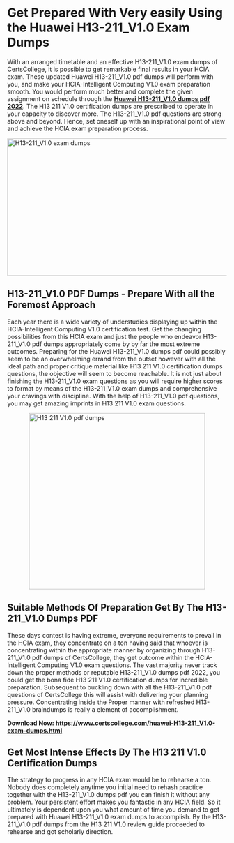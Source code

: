 <h1><strong>Get Prepared With Very easily Using the Huawei H13-211_V1.0 Exam Dumps&nbsp;</strong></h1>
<p><span style="font-weight: 400;">With an arranged timetable and an effective  H13-211_V1.0 exam dumps of CertsCollege, it is possible to get remarkable final results in your HCIA exam. These updated Huawei H13-211_V1.0 pdf dumps will perform with you, and make your HCIA-Intelligent Computing V1.0 exam preparation smooth. You would perform much better and complete the given assignment on schedule through the <strong><a href="https://www.certscollege.com/huawei-H13-211_V1.0-exam-dumps.html">Huawei H13-211_V1.0 dumps pdf 2022</a></strong>. The H13 211 V1.0 certification dumps are prescribed to operate in your capacity to discover more. The  H13-211_V1.0 pdf questions are strong above and beyond. Hence, set oneself up with an inspirational point of view and achieve the HCIA exam preparation process.&nbsp;</span></p>
<p><span style="font-weight: 400;"><img style="display: block; margin-left: auto; margin-right: auto;" src="https://i.ibb.co/CPDK3ps/Yellow-and-Blue-Initiative-Blog-Banner.png" alt="H13-211_V1.0 exam dumps" width="559" height="315" /></span></p>
<h2><strong>H13-211_V1.0 PDF Dumps - Prepare With all the Foremost Approach</strong></h2>
<p><span style="font-weight: 400;">Each year there is a wide variety of understudies displaying up within the HCIA-Intelligent Computing V1.0 certification test. Get the changing possibilities from this HCIA exam and just the people who endeavor H13-211_V1.0 pdf dumps appropriately come by by far the most extreme outcomes. Preparing for the Huawei H13-211_V1.0 dumps pdf could possibly seem to be an overwhelming errand from the outset however with all the ideal path and proper critique material like H13 211 V1.0 certification dumps questions, the objective will seem to become reachable. It is not just about finishing the H13-211_V1.0 exam questions as you will require higher scores to format by means of the H13-211_V1.0 exam dumps and comprehensive your cravings with discipline. With the help of H13-211_V1.0 pdf questions, you may get amazing imprints in H13 211 V1.0 exam questions.</span></p>
<p><span style="font-weight: 400;"><a href="https://tinyurl.com/5pbefwjn"><img style="display: block; margin-left: auto; margin-right: auto;" src="https://i.ibb.co/9tMrhdY/Teacher-Appreciation-Invitation.png" alt="H13 211 V1.0 pdf dumps " width="404" height="404" /></a></span></p>
<h2><strong>Suitable Methods Of Preparation Get By The H13-211_V1.0 Dumps PDF</strong></h2>
<p><span style="font-weight: 400;">These days contest is having extreme, everyone requirements to prevail in the HCIA exam, they concentrate on a ton having said that whoever is concentrating within the appropriate manner by organizing through H13-211_V1.0 pdf dumps of CertsCollege, they get outcome within the HCIA-Intelligent Computing V1.0 exam questions. The vast majority never track down the proper methods or reputable H13-211_V1.0 dumps pdf 2022, you could get the bona fide H13 211 V1.0 certification dumps for incredible preparation. Subsequent to buckling down with all the  H13-211_V1.0 pdf questions of CertsCollege this will assist with delivering your planning pressure. Concentrating inside the Proper manner with refreshed H13-211_V1.0 braindumps is really a element of accomplishment.</span></p>
<p><span style="font-weight: 400;"><strong>Download Now: <a href="https://www.certscollege.com/huawei-H13-211_V1.0-exam-dumps.html">https://www.certscollege.com/huawei-H13-211_V1.0-exam-dumps.html</a></strong></span></p>
<h2><strong>Get Most Intense Effects By The H13 211 V1.0 Certification Dumps</strong></h2>
<p><span style="font-weight: 400;">The strategy to progress in any HCIA exam would be to rehearse a ton. Nobody does completely anytime you initial need to rehash practice together with the H13-211_V1.0 dumps pdf you can finish it without any problem. Your persistent effort makes you fantastic in any HCIA field. So it ultimately is dependent upon you what amount of time you demand to get prepared with Huawei H13-211_V1.0 exam dumps to accomplish. By the H13-211_V1.0 pdf dumps from the H13 211 V1.0 review guide proceeded to rehearse and got scholarly direction.</span></p>
